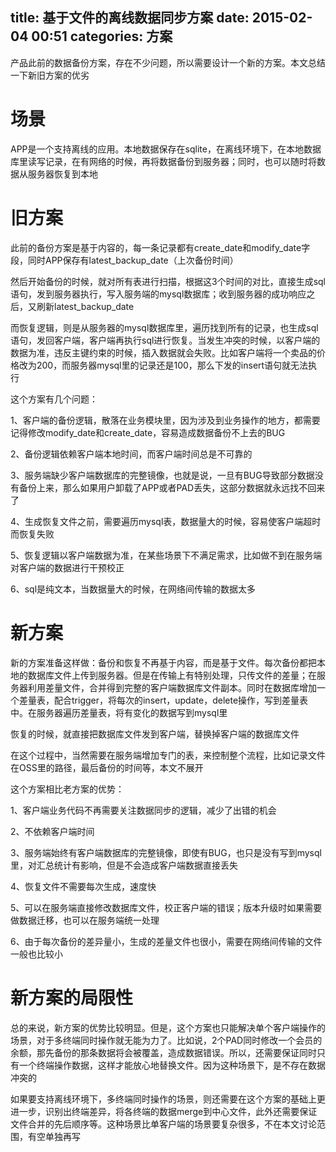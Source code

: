 title: 基于文件的离线数据同步方案
date: 2015-02-04 00:51
categories: 方案 
---
产品此前的数据备份方案，存在不少问题，所以需要设计一个新的方案。本文总结一下新旧方案的优劣
<!--more-->

# 场景

APP是一个支持离线的应用。本地数据保存在sqlite，在离线环境下，在本地数据库里读写记录，在有网络的时候，再将数据备份到服务器；同时，也可以随时将数据从服务器恢复到本地

# 旧方案

此前的备份方案是基于内容的，每一条记录都有create_date和modify_date字段，同时APP保存有latest_backup_date（上次备份时间）

然后开始备份的时候，就对所有表进行扫描，根据这3个时间的对比，直接生成sql语句，发到服务器执行，写入服务端的mysql数据库；收到服务器的成功响应之后，又刷新latest_backup_date

而恢复逻辑，则是从服务器的mysql数据库里，遍历找到所有的记录，也生成sql语句，发回客户端，客户端再执行sql进行恢复。当发生冲突的时候，以客户端的数据为准，违反主键约束的时候，插入数据就会失败。比如客户端将一个卖品的价格改为200，而服务器mysql里的记录还是100，那么下发的insert语句就无法执行

这个方案有几个问题：

1、客户端的备份逻辑，散落在业务模块里，因为涉及到业务操作的地方，都需要记得修改modify_date和create_date，容易造成数据备份不上去的BUG

2、备份逻辑依赖客户端本地时间，而客户端时间总是不可靠的

3、服务端缺少客户端数据库的完整镜像，也就是说，一旦有BUG导致部分数据没有备份上来，那么如果用户卸载了APP或者PAD丢失，这部分数据就永远找不回来了

4、生成恢复文件之前，需要遍历mysql表，数据量大的时候，容易使客户端超时而恢复失败

5、恢复逻辑以客户端数据为准，在某些场景下不满足需求，比如做不到在服务端对客户端的数据进行干预校正

6、sql是纯文本，当数据量大的时候，在网络间传输的数据太多

# 新方案

新的方案准备这样做：备份和恢复不再基于内容，而是基于文件。每次备份都把本地的数据库文件上传到服务器。但是在传输上有特别处理，只传文件的差量；在服务器利用差量文件，合并得到完整的客户端数据库文件副本。同时在数据库增加一个差量表，配合trigger，将每次的insert，update，delete操作，写到差量表中。在服务器遍历差量表，将有变化的数据写到mysql里

恢复的时候，就直接把数据库文件发到客户端，替换掉客户端的数据库文件

在这个过程中，当然需要在服务端增加专门的表，来控制整个流程，比如记录文件在OSS里的路径，最后备份的时间等，本文不展开

这个方案相比老方案的优势：

1、客户端业务代码不再需要关注数据同步的逻辑，减少了出错的机会

2、不依赖客户端时间

3、服务端始终有客户端数据库的完整镜像，即使有BUG，也只是没有写到mysql里，对汇总统计有影响，但是不会造成客户端数据直接丢失

4、恢复文件不需要每次生成，速度快

5、可以在服务端直接修改数据库文件，校正客户端的错误；版本升级时如果需要做数据迁移，也可以在服务端统一处理

6、由于每次备份的差异量小，生成的差量文件也很小，需要在网络间传输的文件一般也比较小

# 新方案的局限性

总的来说，新方案的优势比较明显。但是，这个方案也只能解决单个客户端操作的场景，对于多终端同时操作就无能为力了。比如说，2个PAD同时修改一个会员的余额，那先备份的那条数据将会被覆盖，造成数据错误。所以，还需要保证同时只有一个终端操作数据，这样才能放心地替换文件。因为这种场景下，是不存在数据冲突的

如果要支持离线环境下，多终端同时操作的场景，则还需要在这个方案的基础上更进一步，识别出终端差异，将各终端的数据merge到中心文件，此外还需要保证文件合并的先后顺序等。这种场景比单客户端的场景要复杂很多，不在本文讨论范围，有空单独再写